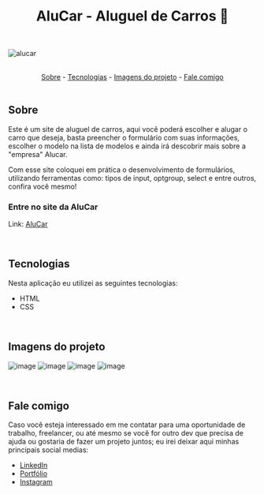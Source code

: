 <h1 align="center">AluCar - Aluguel de Carros 🚗</h1>

<br>

![alucar](https://user-images.githubusercontent.com/75648386/195634580-c1a9deb1-f9e6-4d58-a989-f137919b46be.gif)

<br>

<div align="center">
  <a href="#sobre">Sobre</a> -
  <a href="#tecnologias">Tecnologias</a> -
  <a href="#imagens-do-projeto">Imagens do projeto</a> -
  <a href="#fale-comigo">Fale comigo</a>
</div>

<br>

## Sobre

<p>Este é um site de aluguel de carros, aqui você poderá escolher e alugar o carro que deseja, basta preencher o formulário com suas informações, escolher o modelo na lista de modelos e ainda irá descobrir mais sobre a "empresa" Alucar.

<p>Com esse site coloquei em prática o desenvolvimento de formulários, utilizando ferramentas como: tipos de input, optgroup, select e entre outros, confira você mesmo!</p>

### Entre no site da AluCar

Link: <a href="https://luizmeraki.github.io/AluCar" target="blank">AluCar</a>

<br>

## Tecnologias

<p>Nesta aplicação eu utilizei as seguintes tecnologias:</p>

<ul>
  <li>HTML</li>
  <li>CSS</li>
</ul>

<br>

## Imagens do projeto

![image](https://user-images.githubusercontent.com/75648386/173700109-098d9cdb-06ef-4db8-8a9e-15084798ff64.png)
![image](https://user-images.githubusercontent.com/75648386/173700113-ccb4c06e-42e6-4340-b4cd-0516a16af7df.png)
![image](https://user-images.githubusercontent.com/75648386/173700120-d4a58239-9e7a-4eba-8aa9-52f5fba76a90.png)
![image](https://user-images.githubusercontent.com/75648386/173700124-c60d44cc-2d0a-4202-87b1-9fd0c3b18398.png)

<br>

## Fale comigo

<p>Caso você esteja interessado em me contatar para uma oportunidade de trabalho, freelancer, ou até mesmo se você for outro dev que precisa de ajuda ou gostaria de fazer
  um projeto juntos; eu irei deixar aqui minhas principais social medias:
</p>

<ul>
  <li><a href="https://www.linkedin.com/in/luiz-henrique-dev-frontend/" target="_blank">LinkedIn</a></li>
  <li><a href="https://portfolio-luizmeraki.vercel.app/" target="_blank">Portfólio</a></li>
  <li><a href="https://www.instagram.com/luizmeraki/" target="_blank">Instagram</a></li>
</ul>
